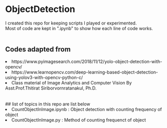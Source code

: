 # ObjectDetection

I created this repo for keeping scripts I played or experimented.</br>
Most of code are kept in ".ipynb" to show how each line of code works.</br>
</br>
## Codes adapted from
 <li> https://www.pyimagesearch.com/2018/11/12/yolo-object-detection-with-opencv/</li>
 <li> https://www.learnopencv.com/deep-learning-based-object-detection-using-yolov3-with-opencv-python-c/</li>
 <li> Class material of Image Analytics and Computer Vision By Asst.Prof.Thitirat Siriborvornratanakul, Ph.D.</li>
</br>
</br>
## list of topics in this repo are list below </br>
<li> CountObjectInImage.ipynb : Object detection with counting frequency of object </li>
<li> CountObjectInImage.py : Method of counting frequenct of object </li>
  
